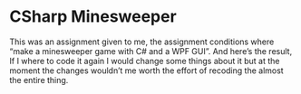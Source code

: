 # CSharp Minesweeper

This was an assignment given to me, the assignment conditions where “make a minesweeper game with C# and a WPF GUI”. And here’s the result, If I where to code it again I would change some things about it but at the moment the changes wouldn’t me worth the effort of recoding the almost the entire thing. 
